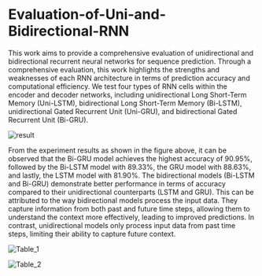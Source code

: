 # Evaluation-of-Uni-and-Bidirectional-RNN

This work aims to provide a comprehensive evaluation of unidirectional and bidirectional recurrent neural networks for sequence prediction. Through a comprehensive evaluation, this work highlights the strengths and weaknesses of each RNN architecture in terms of prediction accuracy and computational efficiency. We test four types of RNN cells within the encoder and decoder networks, including unidirectional Long Short-Term Memory (Uni-LSTM), bidirectional Long Short-Term Memory (Bi-LSTM), unidirectional Gated Recurrent Unit (Uni-GRU), and bidirectional Gated Recurrent Unit (Bi-GRU).                        

![result](https://github.com/sammyyap98/Evaluation-of-Uni-and-Bidirectional-RNN/assets/87789723/cbe65624-e844-4149-8a07-6c92969f5547)

From the experiment results as shown in the figure above, it can be observed that the Bi-GRU model achieves the highest accuracy of 90.95%, followed by the Bi-LSTM model with 89.33%, the GRU model with 88.63%, and lastly, the LSTM model with 81.90%. The bidirectional models (Bi-LSTM and Bi-GRU) demonstrate better performance in terms of accuracy compared to their unidirectional counterparts (LSTM and GRU). This can be attributed to the way bidirectional models process the input data. They capture information from both past and future time steps, allowing them to understand the context more effectively, leading to improved predictions. In contrast, unidirectional models only process input data from past time steps, limiting their ability to capture future context.


![Table_1](https://github.com/sammyyap98/Evaluation-of-Uni-and-Bidirectional-RNN/assets/87789723/b52c5449-5286-4996-8835-05d20292e72e)

 

![Table_2](https://github.com/sammyyap98/Evaluation-of-Uni-and-Bidirectional-RNN/assets/87789723/4a5adaf4-4b35-45b7-a531-c638a8e75833)
